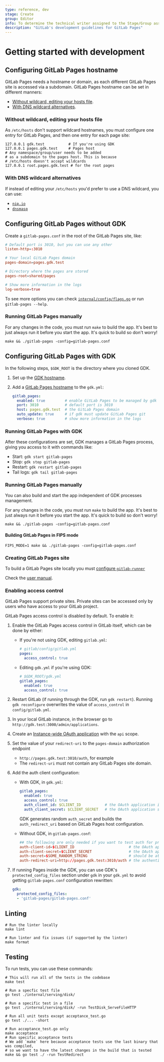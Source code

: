 ```yaml
---
type: reference, dev
stage: Create
group: Editor
info: To determine the technical writer assigned to the Stage/Group associated with this page, see https://about.gitlab.com/handbook/engineering/ux/technical-writing/#assignments
description: "GitLab's development guidelines for GitLab Pages"
---
```


# Getting started with development

## Configuring GitLab Pages hostname

GitLab Pages needs a hostname or domain, as each different GitLab Pages site is accessed via a
subdomain. GitLab Pages hostname can be set in different manners:

- [Without wildcard, editing your hosts file](#without-wildcard-editing-your-hosts-file).
- [With DNS wildcard alternatives](#with-dns-wildcard-alternatives).

### Without wildcard, editing your hosts file

As `/etc/hosts` don't support wildcard hostnames, you must configure one entry
for GitLab Pages, and then one entry for each page site:

   ```plaintext
   127.0.0.1 gdk.test           # If you're using GDK
   127.0.0.1 pages.gdk.test     # Pages host
   # Any namespace/group/user needs to be added
   # as a subdomain to the pages host. This is because
   # /etc/hosts doesn't accept wildcards
   127.0.0.1 root.pages.gdk.test # for the root pages
   ```

### With DNS wildcard alternatives

If instead of editing your `/etc/hosts` you'd prefer to use a DNS wildcard, you can use:

- [`nip.io`](https://nip.io)
- [`dnsmasq`](https://wiki.debian.org/dnsmasq)

## Configuring GitLab Pages without GDK

Create a `gitlab-pages.conf` in the root of the GitLab Pages site, like:

```toml
# Default port is 3010, but you can use any other
listen-http=:3010

# Your local GitLab Pages domain
pages-domain=pages.gdk.test

# Directory where the pages are stored
pages-root=shared/pages

# Show more information in the logs
log-verbose=true
```

To see more options you can check
[`internal/config/flags.go`](https://gitlab.com/gitlab-org/gitlab-pages/blob/master/internal/config/flags.go)
or run `gitlab-pages --help`.

### Running GitLab Pages manually

For any changes in the code, you must run `make` to build the app. It's best to just always run
it before you start the app. It's quick to build so don't worry!

```shell
make && ./gitlab-pages -config=gitlab-pages.conf
```

## Configuring GitLab Pages with GDK

In the following steps, `$GDK_ROOT` is the directory where you cloned GDK.

1. Set up the [GDK hostname](https://gitlab.com/gitlab-org/gitlab-development-kit/-/blob/main/doc/howto/local_network.md).
1. Add a [GitLab Pages hostname](#configuring-gitlab-pages-hostname) to the `gdk.yml`:

   ```yaml
   gitlab_pages:
     enabled: true         # enable GitLab Pages to be managed by gdk
     port: 3010            # default port is 3010
     host: pages.gdk.test  # the GitLab Pages domain
     auto_update: true     # if gdk must update GitLab Pages git
     verbose: true         # show more information in the logs
   ```

### Running GitLab Pages with GDK

After these configurations are set, GDK manages a GitLab Pages process, giving you access to
it with commands like:

- Start: `gdk start gitlab-pages`
- Stop: `gdk stop gitlab-pages`
- Restart: `gdk restart gitlab-pages`
- Tail logs: `gdk tail gitlab-pages`

### Running GitLab Pages manually

You can also build and start the app independent of GDK processes management.

For any changes in the code, you must run `make` to build the app. It's best to just always run
it before you start the app. It's quick to build so don't worry!

```shell
make && ./gitlab-pages -config=gitlab-pages.conf
```

#### Building GitLab Pages in FIPS mode

```shell
FIPS_MODE=1 make && ./gitlab-pages -config=gitlab-pages.conf
```

### Creating GitLab Pages site

To build a GitLab Pages site locally you must
[configure `gitlab-runner`](https://gitlab.com/gitlab-org/gitlab-development-kit/-/blob/main/doc/howto/runner.md)

Check the [user manual](../../user/project/pages/index.md).

### Enabling access control

GitLab Pages support private sites. Private sites can be accessed only by users
who have access to your GitLab project.

GitLab Pages access control is disabled by default. To enable it:

1. Enable the GitLab Pages access control in GitLab itself, which can be done by either:
   - If you're not using GDK, editing `gitlab.yml`:

     ```yaml
     # gitlab/config/gitlab.yml
     pages:
       access_control: true
     ```

   - Editing `gdk.yml` if you're using GDK:

     ```yaml
     # $GDK_ROOT/gdk.yml
     gitlab_pages:
       enabled: true
       access_control: true
     ```

1. Restart GitLab (if running through the GDK, run `gdk restart`). Running
   `gdk reconfigure` overwrites the value of `access_control` in `config/gitlab.yml`.
1. In your local GitLab instance, in the browser go to `http://gdk.test:3000/admin/applications`.
1. Create an [Instance-wide OAuth application](../../integration/oauth_provider.md#instance-wide-applications)
   with the `api` scope.
1. Set the value of your `redirect-uri` to the `pages-domain` authorization endpoint
   - `http://pages.gdk.test:3010/auth`, for example
   - The `redirect-uri` must not contain any GitLab Pages site domain.
1. Add the auth client configuration:

   - With GDK, in `gdk.yml`:

      ```yaml
      gitlab_pages:
        enabled: true
        access_control: true
        auth_client_id: $CLIENT_ID           # the OAuth application id created in http://gdk.test:3000/admin/applications
        auth_client_secret: $CLIENT_SECRET   # the OAuth application secret created in http://gdk.test:3000/admin/applications
      ```

      GDK generates random `auth_secret` and builds the `auth_redirect_uri` based on GitLab Pages
      host configuration.

   - Without GDK, in `gitlab-pages.conf`:

      ```conf
      ## the following are only needed if you want to test auth for private projects
      auth-client-id=$CLIENT_ID                         # the OAuth application id created in http://gdk.test:3000/admin/applications
      auth-client-secret=$CLIENT_SECRET                 # the OAuth application secret created in http://gdk.test:3000/admin/applications
      auth-secret=$SOME_RANDOM_STRING                   # should be at least 32 bytes long
      auth-redirect-uri=http://pages.gdk.test:3010/auth # the authentication callback url for GitLab Pages
      ```

1. If running Pages inside the GDK, you can use GDK's `protected_config_files` section under `gdk` in
   your `gdk.yml` to avoid getting `gitlab-pages.conf` configuration rewritten:

   ```yaml
   gdk:
     protected_config_files:
     - 'gitlab-pages/gitlab-pages.conf'
   ```

## Linting

```shell
# Run the linter locally
make lint

# Run linter and fix issues (if supported by the linter)
make format
```

## Testing

To run tests, you can use these commands:

```shell
# This will run all of the tests in the codebase
make test

# Run a specfic test file
go test ./internal/serving/disk/

# Run a specific test in a file
go test ./internal/serving/disk/ -run TestDisk_ServeFileHTTP

# Run all unit tests except acceptance_test.go
go test ./... -short

# Run acceptance_test.go only
make acceptance
# Run specific acceptance tests
# We add `make` here because acceptance tests use the last binary that was compiled,
# so we want to have the latest changes in the build that is tested
make && go test ./ -run TestRedirect
```
